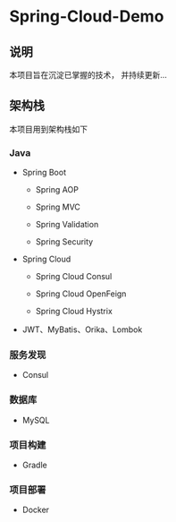 # Spring-Cloud-Demo

## 说明

本项目旨在沉淀已掌握的技术， 并持续更新...

## 架构栈

本项目用到架构栈如下

### Java

* Spring Boot

    * Spring AOP

    * Spring MVC

    * Spring Validation

    * Spring Security

* Spring Cloud

    * Spring Cloud Consul

    * Spring Cloud OpenFeign

    * Spring Cloud Hystrix
  

* JWT、MyBatis、Orika、Lombok

### 服务发现

* Consul

### 数据库

* MySQL

### 项目构建

* Gradle

### 项目部署

* Docker